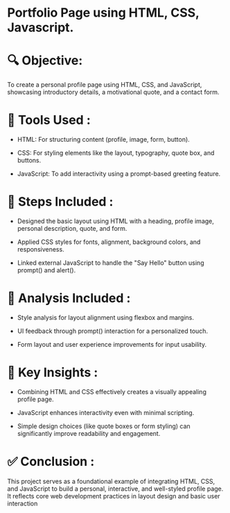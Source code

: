 # Portfolio Page using HTML, CSS, Javascript.

# 🔍 Objective: 
To create a personal profile page using HTML, CSS, and JavaScript, showcasing introductory details, a motivational quote, and a contact form.

# 🔹 Tools Used :
- HTML: For structuring content (profile, image, form, button).

- CSS: For styling elements like the layout, typography, quote box, and buttons.

- JavaScript: To add interactivity using a prompt-based greeting feature.

# 🔹 Steps Included :
- Designed the basic layout using HTML with a heading, profile image, personal description, quote, and form.

- Applied CSS styles for fonts, alignment, background colors, and responsiveness.

- Linked external JavaScript to handle the "Say Hello" button using prompt() and alert().

# 🔹 Analysis Included :
- Style analysis for layout alignment using flexbox and margins.

- UI feedback through prompt() interaction for a personalized touch.

- Form layout and user experience improvements for input usability.

# 🔹 Key Insights :
- Combining HTML and CSS effectively creates a visually appealing profile page.

- JavaScript enhances interactivity even with minimal scripting.

- Simple design choices (like quote boxes or form styling) can significantly improve readability and engagement.

# ✅ Conclusion :
This project serves as a foundational example of integrating HTML, CSS, and JavaScript to build a personal, interactive, and well-styled profile page. It reflects core web development practices in layout design and basic user interaction
